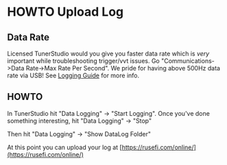 # HOWTO Upload Log

## Data Rate

Licensed TunerStudio would you give you faster data rate which is *very* important while troubleshooting trigger/vvt issues. Go "Communications->Data Rate->Max Rate Per Second". We pride for having above 500Hz data rate via USB! See [Logging Guide](Logging-Guide) for more info.

## HOWTO

In TunerStudio hit "Data Logging" -> "Start Logging".
Once you've done something interesting, hit "Data Logging" -> "Stop"

Then hit "Data Logging" -> "Show DataLog Folder"

At this point you can upload your log at [https://rusefi.com/online/](https://rusefi.com/online/)
